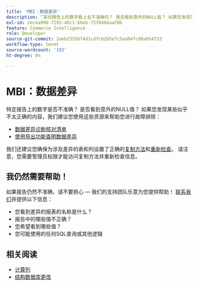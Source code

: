 ```yaml
---
title: 'MBI：数据差异'
description: “某份报告上的数字看上去不准确吗？ 是否看到意外的NULL值？ 如果您发现某些似乎不太正确的内容，我们建议您使用这些资源来帮助您进行故障排除：”
exl-id: 2ecea990-7292-46c1-b6eb-75f0404aaf0b
feature: Commerce Intelligence
role: Developer
source-git-commit: 2aeb2355b74d1cdfc62b5e7c5aa04fcd0a654733
workflow-type: tm+mt
source-wordcount: '192'
ht-degree: 0%

---
```


# MBI：数据差异

特定报告上的数字是否不准确？ 是否看到意外的NULL值？ 如果您发现某些似乎不太正确的内容，我们建议您使用这些资源来帮助您进行故障排除：

* [数据差异诊断核对清单](/help/troubleshooting/miscellaneous/diagnosing-a-data-discrepancy.md)
* [使用导出功能查明数据差异](/help/troubleshooting/miscellaneous/using-data-exports-to-pinpoint-discrepancies.md)

我们还建议您确保为涉及差异的表和列设置了正确的[复制方法](https://experienceleague.adobe.com/zh-hans/docs/commerce-business-intelligence/mbi/analyze/warehouse-manager/cfg-replication-methods)和[重新检查](https://experienceleague.adobe.com/zh-hans/docs/commerce-business-intelligence/mbi/analyze/warehouse-manager/cfg-data-rechecks)。 请注意，您需要管理员权限才能访问复制方法并重新检查信息。

## 我仍然需要帮助！

如果报告仍然不准确，请不要担心 — 我们的支持团队乐意为您提供帮助！ [联系我们](/help/help-center-guide/help-center/magento-help-center-user-guide.md#submit-ticket)并提供以下信息：

* 您看到差异的报表的名称是什么？
* 报告中的哪些值不正确？
* 您希望看到哪些值？
* 您可能使用的任何SQL查询或其他逻辑

## 相关阅读

* [计算列](/help/how-to/general/mbi-creating-and-editing-advanced-calculated-columns.md)
* [结构数据库更改](https://experienceleague.adobe.com/docs/commerce-business-intelligence/mbi/analyze/connecting/data-migration-services.html?lang=zh-Hans)

